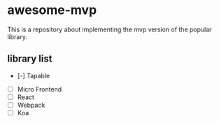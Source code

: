# awesome-mvp
This is a repository about implementing the mvp version of the popular library.

## library list
- [-] Tapable
- [ ] Micro Frontend
- [ ] React
- [ ] Webpack
- [ ] Koa
